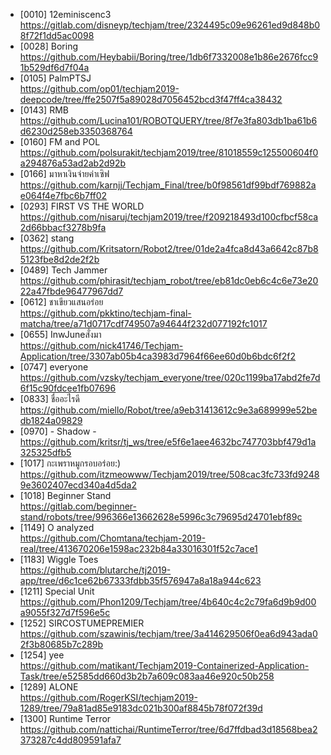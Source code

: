 - [0010] 12eminiscenc3       
  https://gitlab.com/disneyp/techjam/tree/2324495c09e96261ed9d848b08f72f1dd5ac0098                                         
- [0028] Boring              
  https://github.com/Heybabii/Boring/tree/1db6f7332008e1b86e2676fcc91b529df6d7f04a                                         
- [0105] PalmPTSJ            
  https://github.com/op01/techjam2019-deepcode/tree/ffe2507f5a89028d7056452bcd3f47ff4ca38432                               
- [0143] RMB                 
  https://github.com/Lucina101/ROBOTQUERY/tree/8f7e3fa803db1ba61b6d6230d258eb3350368764                                    
- [0160] FM and POL          
  https://github.com/polsurakit/techjam2019/tree/81018559c125500604f0a294876a53ad2ab2d92b                                  
- [0166] มาหาเงินจ่ายค่าเซิฟ     
  https://github.com/karnjj/Techjam_Final/tree/b0f98561df99bdf769882ae064f4e7fbc6b7ff02                                    
- [0293] FIRST VS THE WORLD  
  https://github.com/nisaruj/techjam2019/tree/f209218493d100cfbcf58ca2d66bbacf3278b9fa                                     
- [0362] stang               
  https://github.com/Kritsatorn/Robot2/tree/01de2a4fca8d43a6642c87b85123fbe8d2de2f2b                                       
- [0489] Tech Jammer         
  https://github.com/phirasit/techjam_robot/tree/eb81dc0eb6c4c6e73e2022a47fbde96477967dd7                                  
- [0612] ชาเขียวแสนอร่อย       
  https://github.com/pkktino/techjam-final-matcha/tree/a71d0717cdf749507a94644f232d077192fc1017                            
- [0655] InwJuneสั่งมา         
  https://github.com/nick41746/Techjam-Application/tree/3307ab05b4ca3983d7964f66ee60d0b6bdc6f2f2                           
- [0747] everyone            
  https://github.com/vzsky/techjam_everyone/tree/020c1199ba17abd2fe7d6f15c90fdcee1fb07696                                  
- [0833] ชื่ออะไรดี             
  https://github.com/miello/Robot/tree/a9eb31413612c9e3a689999e52bedb1824a09829                                            
- [0970] - Shadow -          
  https://github.com/kritsr/tj_ws/tree/e5f6e1aee4632bc747703bbf479d1a325325dfb5                                            
- [1017] กะเพราหมูกรอบอร่อย:)  
  https://github.com/itzmeowww/Techjam2019/tree/508cac3fc733fd92489e3602407ecd340a4d5da2                                   
- [1018] Beginner Stand      
  https://gitlab.com/beginner-stand/robots/tree/996366e13662628e5996c3c79695d24701ebf89c                                   
- [1149] O analyzed          
  https://github.com/Chomtana/techjam-2019-real/tree/413670206e1598ac232b84a33016301f52c7ace1                              
- [1183] Wiggle Toes         
  https://github.com/blutarche/tj2019-app/tree/d6c1ce62b67333fdbb35f576947a8a18a944c623                                    
- [1211] Special Unit        
  https://github.com/Phon1209/Techjam/tree/4b640c4c2c79fa6d9b9d00a9055f327d7f596e5c                                        
- [1252] SIRCOSTUMEPREMIER   
  https://github.com/szawinis/techjam/tree/3a414629506f0ea6d943ada02f3b80685b7c289b                                        
- [1254] yee                 
  https://github.com/matikant/Techjam2019-Containerized-Application-Task/tree/e52585dd660d3b2b7a609c083aa46e920c50b258     
- [1289] ALONE               
  https://github.com/RogerKSI/techjam2019-1289/tree/79a81ad85e9183dc021b300af8845b78f072f39d                               
- [1300] Runtime Terror      
  https://github.com/nattichai/RuntimeTerror/tree/6d7ffdbad3d18568bea2373287c4dd809591afa7                                 
